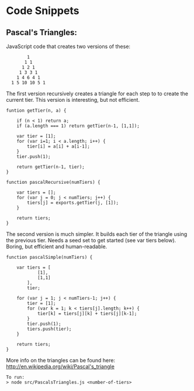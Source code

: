 Code Snippets
===========================

Pascal's Triangles:
---------------------------

JavaScript code that creates two versions of these:

 		    1
 	       1 1
 	      1 2 1
 	     1 3 3 1
 	    1 4 6 4 1
 	  1 5 10 10 5 1

The first version recursively creates a triangle for each step to to create the current tier. This version is interesting, but not efficient. 

	funtion getTier(n, a) {

		if (n < 1) return a;
		if (a.length === 1) return getTier(n-1, [1,1]);

		var tier = [1];
		for (var i=1; i < a.length; i++) {
			tier[i] = a[i] + a[i-1];
		}
		tier.push(1);

		return getTier(n-1, tier);
	}

	function pascalRecursive(numTiers) {

		var tiers = [];
		for (var j = 0; j < numTiers; j++) {
			tiers[j] = exports.getTier(j, [1]);
		}

		return tiers;
	}



The second version is much simpler. It builds each tier of the triangle using the previous tier. Needs a seed set to get started (see var tiers below). Boring, but efficient and human-readable.

	function pascalSimple(numTiers) {

		var tiers = [
				[1],
				[1,1]
			],
			tier;

		for (var j = 1; j < numTiers-1; j++) {
			tier = [1];
			for (var k = 1; k < tiers[j].length; k++) {
				tier[k] = tiers[j][k] + tiers[j][k-1];
			}
			tier.push(1);
			tiers.push(tier);
		}

		return tiers;
	}

More info on the triangles can be found here: http://en.wikipedia.org/wiki/Pascal's_triangle

	To run:
	> node src/PascalsTriangles.js <number-of-tiers>